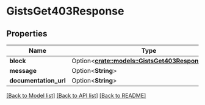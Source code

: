 # GistsGet403Response

## Properties

Name | Type | Description | Notes
------------ | ------------- | ------------- | -------------
**block** | Option<[**crate::models::GistsGet403ResponseBlock**](gists_get_403_response_block.md)> |  | [optional]
**message** | Option<**String**> |  | [optional]
**documentation_url** | Option<**String**> |  | [optional]

[[Back to Model list]](../README.md#documentation-for-models) [[Back to API list]](../README.md#documentation-for-api-endpoints) [[Back to README]](../README.md)



